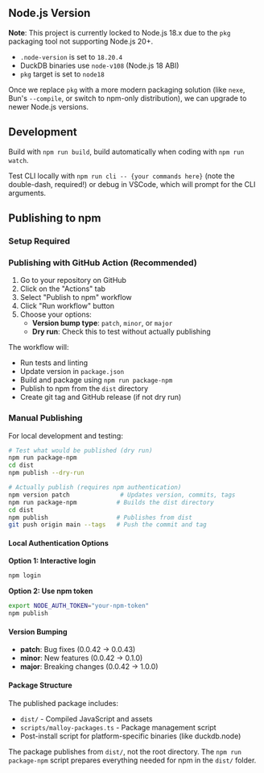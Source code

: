 ## Node.js Version

**Note**: This project is currently locked to Node.js 18.x due to the `pkg` packaging tool not supporting Node.js 20+. 

- `.node-version` is set to `18.20.4`
- DuckDB binaries use `node-v108` (Node.js 18 ABI)  
- `pkg` target is set to `node18`

Once we replace `pkg` with a more modern packaging solution (like `nexe`, Bun's `--compile`, or switch to npm-only distribution), we can upgrade to newer Node.js versions.

## Development

Build with `npm run build`, build automatically when coding with `npm run watch`.

Test CLI locally with `npm run cli -- {your commands here}` (note the double-dash, required!) or debug in VSCode, which will prompt for the CLI arguments.

## Publishing to npm

### Setup Required

### Publishing with GitHub Action (Recommended)

1. Go to your repository on GitHub
2. Click on the "Actions" tab
3. Select "Publish to npm" workflow
4. Click "Run workflow" button
5. Choose your options:
   - **Version bump type**: `patch`, `minor`, or `major`
   - **Dry run**: Check this to test without actually publishing

The workflow will:
- Run tests and linting
- Update version in `package.json`
- Build and package using `npm run package-npm`
- Publish to npm from the `dist` directory
- Create git tag and GitHub release (if not dry run)

### Manual Publishing

For local development and testing:

```bash
# Test what would be published (dry run)
npm run package-npm
cd dist
npm publish --dry-run

# Actually publish (requires npm authentication)
npm version patch              # Updates version, commits, tags
npm run package-npm           # Builds the dist directory  
cd dist
npm publish                   # Publishes from dist
git push origin main --tags   # Push the commit and tag
```

#### Local Authentication Options

**Option 1: Interactive login**
```bash
npm login
```

**Option 2: Use npm token**
```bash
export NODE_AUTH_TOKEN="your-npm-token"
npm publish
```

#### Version Bumping

- **patch**: Bug fixes (0.0.42 → 0.0.43)
- **minor**: New features (0.0.42 → 0.1.0)  
- **major**: Breaking changes (0.0.42 → 1.0.0)

#### Package Structure

The published package includes:
- `dist/` - Compiled JavaScript and assets
- `scripts/malloy-packages.ts` - Package management script
- Post-install script for platform-specific binaries (like duckdb.node)

The package publishes from `dist/`, not the root directory. The `npm run package-npm` script prepares everything needed for npm in the `dist/` folder.
